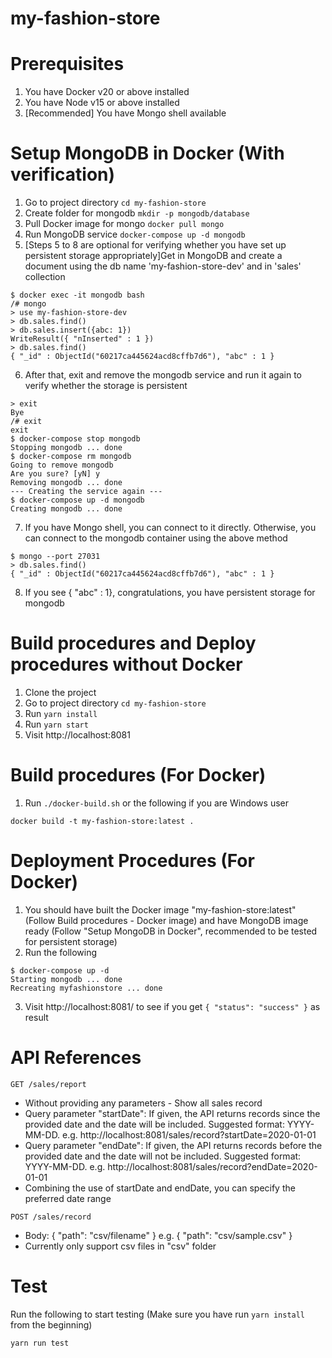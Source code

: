 # my-fashion-store

# Prerequisites

1. You have Docker v20 or above installed
2. You have Node v15 or above installed
3. [Recommended] You have Mongo shell available

# Setup MongoDB in Docker (With verification)

1. Go to project directory `cd my-fashion-store`
2. Create folder for mongodb `mkdir -p mongodb/database`
3. Pull Docker image for mongo `docker pull mongo`
4. Run MongoDB service `docker-compose up -d mongodb`
5. [Steps 5 to 8 are optional for verifying whether you have set up persistent storage appropriately]Get in MongoDB and create a document using the db name 'my-fashion-store-dev' and in 'sales' collection

```
$ docker exec -it mongodb bash
/# mongo
> use my-fashion-store-dev
> db.sales.find()
> db.sales.insert({abc: 1})
WriteResult({ "nInserted" : 1 })
> db.sales.find()
{ "_id" : ObjectId("60217ca445624acd8cffb7d6"), "abc" : 1 }
```

6. After that, exit and remove the mongodb service and run it again to verify whether the storage is persistent

```
> exit
Bye
/# exit
exit
$ docker-compose stop mongodb
Stopping mongodb ... done
$ docker-compose rm mongodb
Going to remove mongodb
Are you sure? [yN] y
Removing mongodb ... done
--- Creating the service again ---
$ docker-compose up -d mongodb
Creating mongodb ... done
```

7. If you have Mongo shell, you can connect to it directly. Otherwise, you can connect to the mongodb container using the above method

```
$ mongo --port 27031
> db.sales.find()
{ "_id" : ObjectId("60217ca445624acd8cffb7d6"), "abc" : 1 }
```

8. If you see { "abc" : 1}, congratulations, you have persistent storage for mongodb

# Build procedures and Deploy procedures without Docker

1. Clone the project
2. Go to project directory `cd my-fashion-store`
3. Run `yarn install`
4. Run `yarn start`
5. Visit http://localhost:8081

# Build procedures (For Docker)

1. Run `./docker-build.sh` or the following if you are Windows user

```
docker build -t my-fashion-store:latest .
```

# Deployment Procedures (For Docker)

1. You should have built the Docker image "my-fashion-store:latest" (Follow Build procedures - Docker image) and have MongoDB image ready (Follow "Setup MongoDB in Docker", recommended to be tested for persistent storage)
2. Run the following

```
$ docker-compose up -d
Starting mongodb ... done
Recreating myfashionstore ... done
```

3. Visit http://localhost:8081/ to see if you get `{ "status": "success" }` as result

# API References

`GET /sales/report`

- Without providing any parameters - Show all sales record
- Query parameter "startDate": If given, the API returns records since the provided date and the date will be included. Suggested format: YYYY-MM-DD. e.g. http://localhost:8081/sales/record?startDate=2020-01-01
- Query parameter "endDate": If given, the API returns records before the provided date and the date will not be included. Suggested format: YYYY-MM-DD. e.g. http://localhost:8081/sales/record?endDate=2020-01-01
- Combining the use of startDate and endDate, you can specify the preferred date range

`POST /sales/record`

- Body: { "path": "csv/filename" } e.g. { "path": "csv/sample.csv" }
- Currently only support csv files in "csv" folder

# Test

Run the following to start testing (Make sure you have run `yarn install` from the beginning)

```
yarn run test
```
